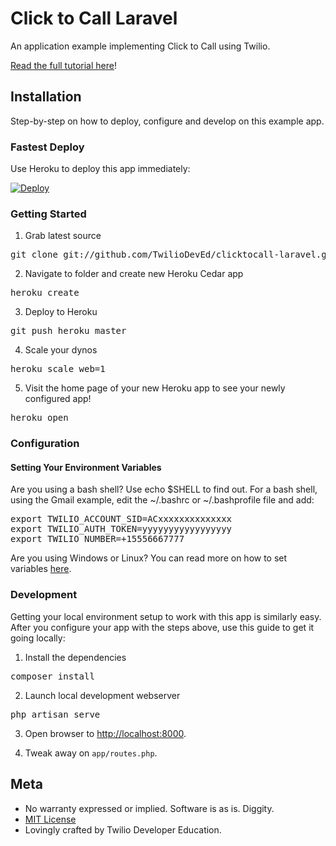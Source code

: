# Click to Call Laravel

An application example implementing Click to Call using Twilio.

[Read the full tutorial here](https://www.twilio.com/docs/tutorials/walkthrough/click-to-call/php/laravel)!

## Installation

Step-by-step on how to deploy, configure and develop on this example app.

### Fastest Deploy

Use Heroku to deploy this app immediately:

[![Deploy](https://www.herokucdn.com/deploy/button.png)](https://heroku.com/deploy?template=https://github.com/TwilioDevEd/clicktocall-laravel)

### Getting Started

1) Grab latest source
<pre>
git clone git://github.com/TwilioDevEd/clicktocall-laravel.git
</pre>

2) Navigate to folder and create new Heroku Cedar app
<pre>
heroku create
</pre>

3) Deploy to Heroku
<pre>
git push heroku master
</pre>

4) Scale your dynos
<pre>
heroku scale web=1
</pre>

5) Visit the home page of your new Heroku app to see your newly configured app!
<pre>
heroku open
</pre>


### Configuration

#### Setting Your Environment Variables

Are you using a bash shell? Use echo $SHELL to find out. For a bash shell, using the Gmail example, edit the ~/.bashrc or ~/.bashprofile file and add:
<pre>
export TWILIO_ACCOUNT_SID=ACxxxxxxxxxxxxxx
export TWILIO_AUTH_TOKEN=yyyyyyyyyyyyyyyyy
export TWILIO_NUMBER=+15556667777
</pre>

Are you using Windows or Linux? You can read more on how to set variables [here](https://www.java.com/en/download/help/path.xml).

### Development

Getting your local environment setup to work with this app is similarly
easy.  After you configure your app with the steps above, use this guide to
get it going locally:

1) Install the dependencies
<pre>
composer install
</pre>

2) Launch local development webserver
<pre>
php artisan serve
</pre>

3) Open browser to [http://localhost:8000](http://localhost:8000).

4) Tweak away on `app/routes.php`.

## Meta

* No warranty expressed or implied.  Software is as is. Diggity.
* [MIT License](http://www.opensource.org/licenses/mit-license.html)
* Lovingly crafted by Twilio Developer Education.
